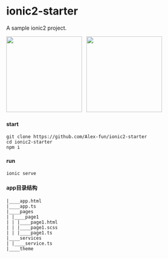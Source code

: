# ionic2-starter
A sample ionic2 project.

<img src="https://dn-cnode.qbox.me/Ft2yjE9Tvrs-27cpDaXY-ulZoS3W" width="200" />
&nbsp;
<img src="https://dn-cnode.qbox.me/FtpYq8mewF3iCgS88-8AvnHwbnRj" width="200" /> 

#### start
```
git clone https://github.com/Alex-fun/ionic2-starter
cd ionic2-starter
npm i
```

#### run
```
ionic serve
```

#### app目录结构
```
|____app.html
|____app.ts
|____pages
| |____page1
| | |____page1.html
| | |____page1.scss
| | |____page1.ts
|____services
| |____service.ts
|____theme
```
